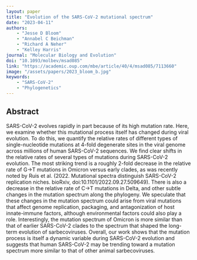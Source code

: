 ```yaml
---
layout: paper
title: "Evolution of the SARS-CoV-2 mutational spectrum"
date: "2023-04-11"
authors: 
    - "Jesse D Bloom"
    - "Annabel C Beichman"
    - "Richard A Neher"
    - "Kelley Harris"
journal: "Molecular Biology and Evolution"
doi: "10.1093/molbev/msad085"
link: "https://academic.oup.com/mbe/article/40/4/msad085/7113660"
image: "/assets/papers/2023_bloom_b.jpg"
keywords:
    - "SARS-CoV-2"
    - "Phylogenetics"
---
```


## Abstract

SARS-CoV-2 evolves rapidly in part because of its high mutation rate. Here, we examine whether this mutational process itself has changed during viral evolution. To do this, we quantify the relative rates of different types of single-nucleotide mutations at 4-fold degenerate sites in the viral genome across millions of human SARS-CoV-2 sequences. We find clear shifts in the relative rates of several types of mutations during SARS-CoV-2 evolution. The most striking trend is a roughly 2-fold decrease in the relative rate of G→T mutations in Omicron versus early clades, as was recently noted by Ruis et al. (2022. Mutational spectra distinguish SARS-CoV-2 replication niches. bioRxiv, doi:10.1101/2022.09.27.509649). There is also a decrease in the relative rate of C→T mutations in Delta, and other subtle changes in the mutation spectrum along the phylogeny. We speculate that these changes in the mutation spectrum could arise from viral mutations that affect genome replication, packaging, and antagonization of host innate-immune factors, although environmental factors could also play a role. Interestingly, the mutation spectrum of Omicron is more similar than that of earlier SARS-CoV-2 clades to the spectrum that shaped the long-term evolution of sarbecoviruses. Overall, our work shows that the mutation process is itself a dynamic variable during SARS-CoV-2 evolution and suggests that human SARS-CoV-2 may be trending toward a mutation spectrum more similar to that of other animal sarbecoviruses.
